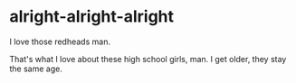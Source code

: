 # alright-alright-alright
I love those redheads man.

That's what I love about these high school girls, man. I get older, they stay the same age.
